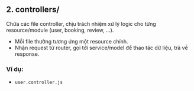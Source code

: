 ## 2. controllers/
Chứa các file controller, chịu trách nhiệm xử lý logic cho từng resource/module (user, booking, review, ...).
- Mỗi file thường tương ứng một resource chính.
- Nhận request từ router, gọi tới service/model để thao tác dữ liệu, trả về response.
### Ví dụ:
- `user.controller.js`